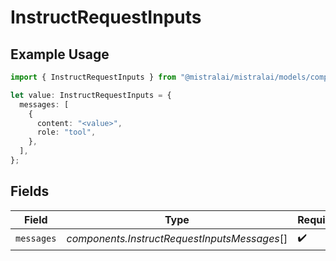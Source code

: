 # InstructRequestInputs

## Example Usage

```typescript
import { InstructRequestInputs } from "@mistralai/mistralai/models/components";

let value: InstructRequestInputs = {
  messages: [
    {
      content: "<value>",
      role: "tool",
    },
  ],
};
```

## Fields

| Field                                        | Type                                         | Required                                     | Description                                  |
| -------------------------------------------- | -------------------------------------------- | -------------------------------------------- | -------------------------------------------- |
| `messages`                                   | *components.InstructRequestInputsMessages*[] | :heavy_check_mark:                           | N/A                                          |
